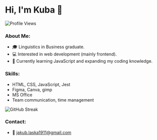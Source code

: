 # Hi, I'm Kuba 👋
![Profile Views](https://komarev.com/ghpvc/?username=Jakub-Laska&color=brightgreen)

### About Me:
- 🎓 Linguistics in Business graduate.
- 💻 Interested in web development (mainly frontend).
- 🌱 Currently learning JavaScript and expanding my coding knowledge.

### Skills:
- HTML, CSS, JavaScript, Jest
- Figma, Canva, gimp
- MS Office
- Team communication, time management
  
![GitHub Streak](https://streak-stats.demolab.com?user=Jakub-Laska)

### Contact:
- 📧 [jakub.laska1911@gmail.com](mailto:jakub.laska1911@gmail.com)
